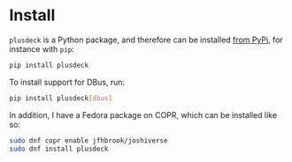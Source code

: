 # Install

`plusdeck` is a Python package, and therefore can be installed [from PyPi](https://pypi.org/project/plusdeck/), for instance with `pip`:

```sh
pip install plusdeck
```

To install support for DBus, run:

```sh
pip install plusdeck[dbus]
```

In addition, I have a Fedora package on COPR, which can be installed like so:

```sh
sudo dnf copr enable jfhbrook/joshiverse
sudo dnf install plusdeck
```
